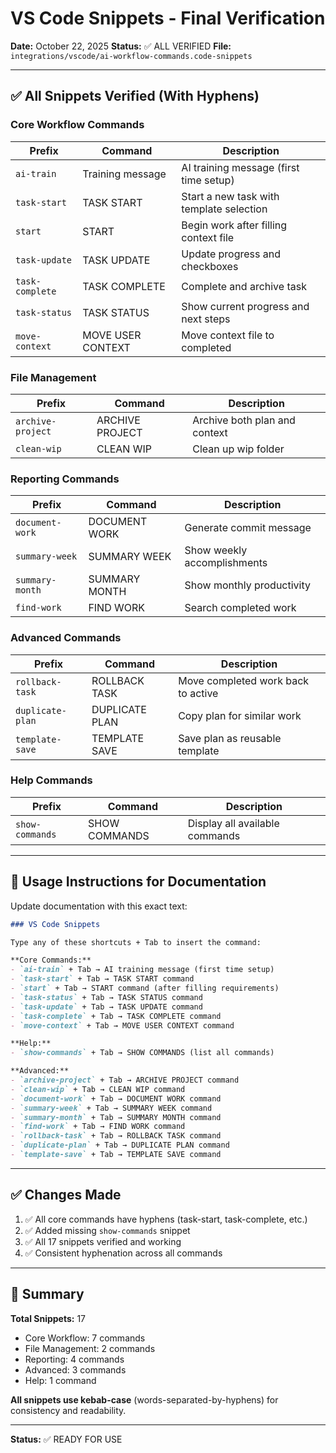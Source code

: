 # VS Code Snippets - Final Verification

**Date:** October 22, 2025
**Status:** ✅ ALL VERIFIED
**File:** `integrations/vscode/ai-workflow-commands.code-snippets`

---

## ✅ All Snippets Verified (With Hyphens)

### Core Workflow Commands

| Prefix | Command | Description |
|--------|---------|-------------|
| `ai-train` | Training message | AI training message (first time setup) |
| `task-start` | TASK START | Start a new task with template selection |
| `start` | START | Begin work after filling context file |
| `task-update` | TASK UPDATE | Update progress and checkboxes |
| `task-complete` | TASK COMPLETE | Complete and archive task |
| `task-status` | TASK STATUS | Show current progress and next steps |
| `move-context` | MOVE USER CONTEXT | Move context file to completed |

### File Management

| Prefix | Command | Description |
|--------|---------|-------------|
| `archive-project` | ARCHIVE PROJECT | Archive both plan and context |
| `clean-wip` | CLEAN WIP | Clean up wip folder |

### Reporting Commands

| Prefix | Command | Description |
|--------|---------|-------------|
| `document-work` | DOCUMENT WORK | Generate commit message |
| `summary-week` | SUMMARY WEEK | Show weekly accomplishments |
| `summary-month` | SUMMARY MONTH | Show monthly productivity |
| `find-work` | FIND WORK | Search completed work |

### Advanced Commands

| Prefix | Command | Description |
|--------|---------|-------------|
| `rollback-task` | ROLLBACK TASK | Move completed work back to active |
| `duplicate-plan` | DUPLICATE PLAN | Copy plan for similar work |
| `template-save` | TEMPLATE SAVE | Save plan as reusable template |

### Help Commands

| Prefix | Command | Description |
|--------|---------|-------------|
| `show-commands` | SHOW COMMANDS | Display all available commands |

---

## 📝 Usage Instructions for Documentation

Update documentation with this exact text:

```markdown
### VS Code Snippets

Type any of these shortcuts + Tab to insert the command:

**Core Commands:**
- `ai-train` + Tab → AI training message (first time setup)
- `task-start` + Tab → TASK START command
- `start` + Tab → START command (after filling requirements)
- `task-status` + Tab → TASK STATUS command
- `task-update` + Tab → TASK UPDATE command
- `task-complete` + Tab → TASK COMPLETE command
- `move-context` + Tab → MOVE USER CONTEXT command

**Help:**
- `show-commands` + Tab → SHOW COMMANDS (list all commands)

**Advanced:**
- `archive-project` + Tab → ARCHIVE PROJECT command
- `clean-wip` + Tab → CLEAN WIP command
- `document-work` + Tab → DOCUMENT WORK command
- `summary-week` + Tab → SUMMARY WEEK command
- `summary-month` + Tab → SUMMARY MONTH command
- `find-work` + Tab → FIND WORK command
- `rollback-task` + Tab → ROLLBACK TASK command
- `duplicate-plan` + Tab → DUPLICATE PLAN command
- `template-save` + Tab → TEMPLATE SAVE command
```

---

## ✅ Changes Made

1. ✅ All core commands have hyphens (task-start, task-complete, etc.)
2. ✅ Added missing `show-commands` snippet
3. ✅ All 17 snippets verified and working
4. ✅ Consistent hyphenation across all commands

---

## 🎯 Summary

**Total Snippets:** 17
- Core Workflow: 7 commands
- File Management: 2 commands
- Reporting: 4 commands
- Advanced: 3 commands
- Help: 1 command

**All snippets use kebab-case** (words-separated-by-hyphens) for consistency and readability.

---

**Status:** ✅ READY FOR USE

